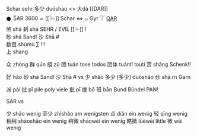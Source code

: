 Schar sehr 	 多少 duōshao <> 大dà [[DAR]]  
𒊹 ŠAR 3600 ⋍ [[𓅨]] Schar ⇔ 𓐍 Gyr 𓀠 [QAR](https://github.com/pannous/hieros/wiki/kur)  
煞 shā 刹 shā SEHR / EVIL [[𓅫]]  !  
砂 shā Sand! 沙 Shā #  
数目 shùmù ∑ !!!  
上 shàng  

众 zhòng  群 qún
组 zǔ
团 tuán  tose todos 
团体 tuántǐ touti
赏 shǎng Schenk!!

好 hǎo 
砂 shā Sand! 
沙 Shā #
vs
少 shǎo 
多少 [多少] duōshǎo
纱 shā.rn Garn  

派 pài 批 pī pile poly viele  批 pī  拨 bō 
班 bān Bund Bündel PAN!

SAR vs

少 shǎo		 	wenig
至少 zhìshǎo		 	am wenigsten
点 diǎn		 	ein wenig
轻 qīng		 	wenig
稍稍 shāoshāo		 	ein wenig
稍微 shāowēi		 	ein wenig
略微 lüèwēi		 	little
微 wēi		 	wenig
